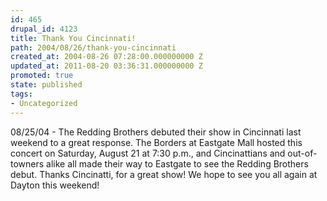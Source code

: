 ```yaml
---
id: 465
drupal_id: 4123
title: Thank You Cincinnati!
path: 2004/08/26/thank-you-cincinnati
created_at: 2004-08-26 07:28:00.000000000 Z
updated_at: 2011-08-20 03:36:31.000000000 Z
promoted: true
state: published
tags:
- Uncategorized
---
```

08/25/04 - The Redding Brothers debuted their show in Cincinnati last weekend to a great response. The Borders at Eastgate Mall hosted this concert on Saturday, August 21 at 7:30 p.m., and Cincinattians and out-of-towners alike all made their way to Eastgate to see the Redding Brothers debut. Thanks Cincinatti, for a great show! We hope to see you all again at Dayton this weekend!
